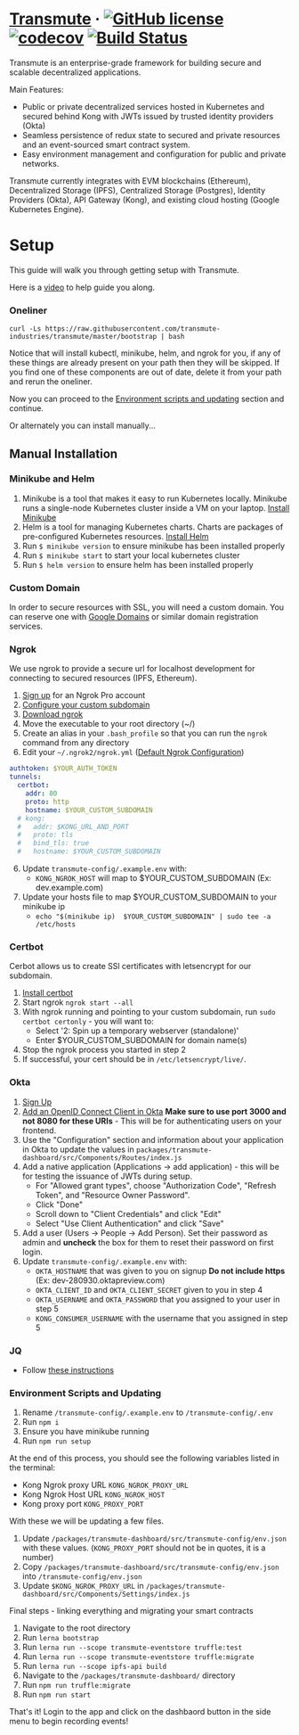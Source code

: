 # [Transmute](https://transmute.industries) &middot; [![GitHub license](https://img.shields.io/badge/license-MIT-blue.svg)](https://github.com/transmute-industries/transmute/blob/master/LICENSE) [![codecov](https://codecov.io/gh/transmute-industries/transmute/branch/master/graph/badge.svg)](https://codecov.io/gh/transmute-industries/transmute) [![Build Status](https://travis-ci.org/transmute-industries/transmute.svg?branch=master)](https://travis-ci.org/transmute-industries/transmute)

Transmute is an enterprise-grade framework for building secure and scalable decentralized applications.

Main Features:
* Public or private decentralized services hosted in Kubernetes and secured behind Kong with JWTs issued by trusted identity providers (Okta)
* Seamless persistence of redux state to secured and private resources and an event-sourced smart contract system.
* Easy environment management and configuration for public and private networks.

Transmute currently integrates with EVM blockchains (Ethereum), Decentralized Storage (IPFS), Centralized Storage (Postgres), Identity Providers (Okta), API Gateway (Kong), and existing cloud hosting (Google Kubernetes Engine).

Setup
=====
This guide will walk you through getting setup with Transmute.

Here is a [video](https://drive.google.com/open?id=1ETHBCGyHYahiK-97fRE4-MAebbcp_N8n) to help guide you along.

### Oneliner

```
curl -Ls https://raw.githubusercontent.com/transmute-industries/transmute/master/bootstrap | bash
```

Notice that will install kubectl, minikube, helm, and ngrok for you, if
any of these things are already present on your path then they will be
skipped.  If you find one of these components are out of date, delete it
from your path and rerun the oneliner.

Now you can proceed to the
[Environment scripts and updating](https://github.com/transmute-industries/transmute#environment-scripts-and-updating)
section and continue.

Or alternately you can install manually...

## Manual Installation

### Minikube and Helm
1. Minikube is a tool that makes it easy to run Kubernetes locally. Minikube runs a single-node Kubernetes cluster inside a VM on your laptop. [Install Minikube](https://kubernetes.io/docs/tasks/tools/install-minikube/)
2. Helm is a tool for managing Kubernetes charts. Charts are packages of pre-configured Kubernetes resources. [Install Helm](https://github.com/kubernetes/helm/blob/master/docs/install.md)
3. Run `$ minikube version` to ensure minikube has been installed properly
4. Run `$ minikube start` to start your local kubernetes cluster
5. Run `$ helm version` to ensure helm has been installed properly

### Custom Domain
In order to secure resources with SSL, you will need a custom domain. You can reserve one with [Google Domains](domains.google.com) or similar domain registration services.

### Ngrok
We use ngrok to provide a secure url for localhost development for connecting to secured resources (IPFS, Ethereum).
1. [Sign up](https://dashboard.ngrok.com/user/signup) for an Ngrok Pro account
2. [Configure your custom subdomain](https://ngrok.com/docs#custom-domains)
3. [Download ngrok](https://dashboard.ngrok.com/get-started)
3. Move the executable to your root directory (~/)
4. Create an alias in your `.bash_profile` so that you can run the `ngrok` command from any directory
5. Edit your `~/.ngrok2/ngrok.yml` ([Default Ngrok Configuration](https://ngrok.com/docs#config-location))
```YAML
authtoken: $YOUR_AUTH_TOKEN
tunnels:
  certbot:
    addr: 80
    proto: http
    hostname: $YOUR_CUSTOM_SUBDOMAIN
  # kong:
  #   addr: $KONG_URL_AND_PORT
  #   proto: tls
  #   bind_tls: true
  #   hostname: $YOUR_CUSTOM_SUBDOMAIN
```
6. Update `transmute-config/.example.env` with:
    * `KONG_NGROK_HOST` will map to $YOUR_CUSTOM_SUBDOMAIN (Ex: dev.example.com)
7. Update your hosts file to map $YOUR_CUSTOM_SUBDOMAIN to your minikube ip
    * `echo "$(minikube ip)  $YOUR_CUSTOM_SUBDOMAIN" | sudo tee -a /etc/hosts`

### Certbot
Cerbot allows us to create SSl certificates with letsencrypt for our subdomain.
1. [Install certbot](https://certbot.eff.org/docs/install.html#system-requirements)
2. Start ngrok `ngrok start --all`
3. With ngrok running and pointing to your custom subdomain, run `sudo certbot certonly` - you will want to:
    * Select '2: Spin up a temporary webserver (standalone)'
    * Enter $YOUR_CUSTOM_SUBDOMAIN for domain name(s)
4. Stop the ngrok process you started in step 2
5. If successful, your cert should be in `/etc/letsencrypt/live/`.

### Okta
1. [Sign Up](https://developer.okta.com/signup/)
2. [Add an OpenID Connect Client in Okta](https://developer.okta.com/quickstart/#/react/nodejs/generic) __Make sure to use port 3000 and not 8080 for these URIs__ - This will be for authenticating users on your frontend.
3. Use the "Configuration" section and information about your application in Okta to update the values in `packages/transmute-dashboard/src/Components/Routes/index.js`
4. Add a native application (Applications -> add application) - this will be for testing the issuance of JWTs during setup.
    * For "Allowed grant types", choose "Authorization Code", "Refresh Token", and "Resource Owner Password".
    * Click "Done"
    * Scroll down to "Client Credentials" and click "Edit"
    * Select "Use Client Authentication" and click "Save"
5. Add a user (Users -> People -> Add Person). Set their password as admin and __uncheck__ the box for them to reset their password on first login.
6. Update `transmute-config/.example.env` with:
    * `OKTA_HOSTNAME` that was given to you on signup __Do not include https__ (Ex: dev-280930.oktapreview.com)
    * `OKTA_CLIENT_ID` and `OKTA_CLIENT_SECRET` given to you in step 4
    * `OKTA_USERNAME` and `OKTA_PASSWORD` that you assigned to your user in step 5
    * `KONG_CONSUMER_USERNAME` with the username that you assigned in step 5

### JQ
* Follow [these instructions](https://stedolan.github.io/jq/download)

### Environment Scripts and Updating
1. Rename `/transmute-config/.example.env` to `/transmute-config/.env`
2. Run `npm i`
3. Ensure you have minikube running
4. Run `npm run setup`

At the end of this process, you should see the following variables listed in the terminal:
* Kong Ngrok proxy URL `KONG_NGROK_PROXY_URL`
* Kong Ngrok Host URL `KONG_NGROK_HOST`
* Kong proxy port `KONG_PROXY_PORT`

With these we will be updating a few files.
1. Update `/packages/transmute-dashboard/src/transmute-config/env.json` with these values. (`KONG_PROXY_PORT` should not be in quotes, it is a number)
2. Copy `/packages/transmute-dashboard/src/transmute-config/env.json` into `/transmute-config/env.json`
3. Update `$KONG_NGROK_PROXY_URL` in `/packages/transmute-dashboard/src/Components/Settings/index.js`

Final steps - linking everything and migrating your smart contracts
1. Navigate to the root directory
2. Run `lerna bootstrap`
3. Run `lerna run --scope transmute-eventstore truffle:test`
4. Run `lerna run --scope transmute-eventstore truffle:migrate`
5. Run `lerna run --scope ipfs-api build`
6. Navigate to the `/packages/transmute-dashboard/` directory
7. Run `npm run truffle:migrate`
8. Run `npm run start`

That's it! Login to the app and click on the dashbaord button in the side menu to begin recording events!
